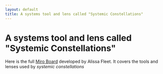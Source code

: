 ```yaml
---
layout: default
title: A systems tool and lens called "Systemic Constellations"
---
```

# A systems tool and lens called "Systemic Constellations"
Here is the full [Miro Board](https://miro.com/app/board/o9J_lwov6V8=/) developed by Alissa Fleet. It covers the tools and lenses used by *systemic constellations*